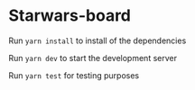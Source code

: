 # Starwars-board

Run `yarn install` to install of the dependencies

Run `yarn dev` to start the development server

Run `yarn test` for testing purposes 

